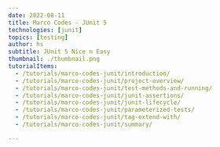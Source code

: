 ```yaml
---
date: 2022-08-11
title: Marco Codes - JUnit 5
technologies: [junit]
topics: [testing]
author: hs
subtitle: JUnit 5 Nice n Easy
thumbnail: ./thumbnail.png
tutorialItems:
  - /tutorials/marco-codes-junit/introduction/
  - /tutorials/marco-codes-junit/project-overview/
  - /tutorials/marco-codes-junit/test-methods-and-running/
  - /tutorials/marco-codes-junit/junit-assertions/
  - /tutorials/marco-codes-junit/junit-lifecycle/
  - /tutorials/marco-codes-junit/parameterized-tests/
  - /tutorials/marco-codes-junit/tag-extend-with/
  - /tutorials/marco-codes-junit/summary/

---
```

